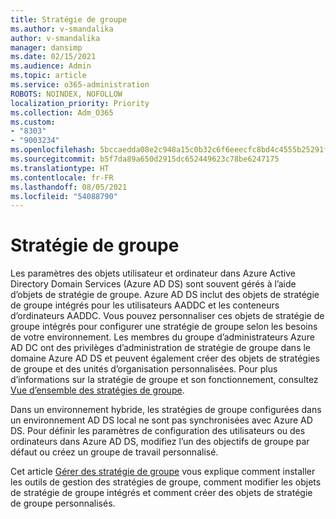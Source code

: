 ```yaml
---
title: Stratégie de groupe
ms.author: v-smandalika
author: v-smandalika
manager: dansimp
ms.date: 02/15/2021
ms.audience: Admin
ms.topic: article
ms.service: o365-administration
ROBOTS: NOINDEX, NOFOLLOW
localization_priority: Priority
ms.collection: Adm_O365
ms.custom:
- "8303"
- "9003234"
ms.openlocfilehash: 5bccaedda08e2c948a15c0b32c6f6eeecfc8bd4c4555b25291f294fe5deb3019
ms.sourcegitcommit: b5f7da89a650d2915dc652449623c78be6247175
ms.translationtype: HT
ms.contentlocale: fr-FR
ms.lasthandoff: 08/05/2021
ms.locfileid: "54088790"
---
```

# <a name="group-policy"></a>Stratégie de groupe

Les paramètres des objets utilisateur et ordinateur dans Azure Active Directory Domain Services (Azure AD DS) sont souvent gérés à l’aide d’objets de stratégie de groupe. Azure AD DS inclut des objets de stratégie de groupe intégrés pour les utilisateurs AADDC et les conteneurs d’ordinateurs AADDC. Vous pouvez personnaliser ces objets de stratégie de groupe intégrés pour configurer une stratégie de groupe selon les besoins de votre environnement. Les membres du groupe d’administrateurs Azure AD DC ont des privilèges d’administration de stratégie de groupe dans le domaine Azure AD DS et peuvent également créer des objets de stratégies de groupe et des unités d’organisation personnalisées. Pour plus d’informations sur la stratégie de groupe et son fonctionnement, consultez [Vue d’ensemble des stratégies de groupe](https://docs.microsoft.com/previous-versions/windows/it-pro/windows-server-2012-R2-and-2012/hh831791(v=ws.11)).

Dans un environnement hybride, les stratégies de groupe configurées dans un environnement AD DS local ne sont pas synchronisées avec Azure AD DS. Pour définir les paramètres de configuration des utilisateurs ou des ordinateurs dans Azure AD DS, modifiez l’un des objectifs de groupe par défaut ou créez un groupe de travail personnalisé.

Cet article [Gérer des stratégie de groupe](https://docs.microsoft.com/azure/active-directory-domain-services/manage-group-policy) vous explique comment installer les outils de gestion des stratégies de groupe, comment modifier les objets de stratégie de groupe intégrés et comment créer des objets de stratégie de groupe personnalisés.



